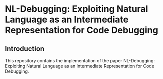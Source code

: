 # NL-Debugging: Exploiting Natural Language as an Intermediate Representation for Code Debugging

## Introduction

This repository contains the  implementation of the paper NL-Debugging: Exploiting Natural Language as an Intermediate Representation for Code Debugging.
